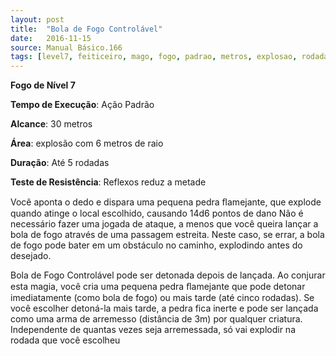 ```yaml
---
layout: post
title:  "Bola de Fogo Controlável"
date:   2016-11-15
source: Manual Básico.166
tags: [level7, feiticeiro, mago, fogo, padrao, metros, explosao, rodada, reflexo, metade, dano]
---
```


**Fogo de Nível 7**

**Tempo de Execução**: Ação Padrão

**Alcance**: 30 metros

**Área**: explosão com 6 metros de raio

**Duração**: Até 5 rodadas

**Teste de Resistência**: Reflexos reduz a metade

Você aponta o dedo e dispara uma pequena pedra ﬂamejante, que explode quando atinge o local escolhido, causando 14d6 pontos de dano
Não é necessário fazer uma jogada de ataque, a menos que você queira lançar a bola de fogo através de uma passagem estreita. Neste caso, se errar, a bola de fogo pode bater em um obstáculo no caminho, explodindo antes do desejado.

Bola de Fogo Controlável pode ser detonada depois de lançada.
Ao conjurar esta magia, você cria uma pequena pedra ﬂamejante que pode detonar imediatamente (como bola de fogo) ou mais tarde (até cinco rodadas). Se você escolher detoná-la mais tarde, a pedra fica inerte e pode ser lançada como uma arma de arremesso (distância de 3m) por qualquer criatura. 
Independente de quantas vezes seja arremessada, só vai explodir na rodada que você escolheu